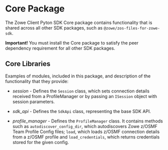 Core Package
============

The Zowe Client Pyton SDK Core package contains functionality that is shared across all other SDK packages, such as `@zowe/zos-files-for-zowe-sdk`.  

<strong>Important!</strong> You must install the Core package to satisfy the peer dependency requirement for all other SDK packages.


Core Libraries
------------

Examples of modules, included in this package, and description of the functionality that they provide:

- <em>session</em> - Defines the `Session` class, which sets connection details received from a ProfileManager 
or by passing an `ISession` object with session parameters.
  

- <em>sdk_api</em> - Defines the `SdkApi` class, representing the base SDK API.
  

- <em>profile_manager</em> - Defines the `ProfileManager` class. It contains methods such as `autodiscover_config_dir`,
which autodiscovers Zowe z/OSMF Team Profile Config files; `load`, which loads z/OSMF connection details from a z/OSMF profile and
`load_credentials`, which returns credentials stored for the given config.
